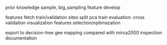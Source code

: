 prior knowledge
sample, big_sampling
feature develop

features fetch
train/validation sites split
pca
train
evaluation: cross validation
visualization
features selection/optimazation

export to decision-tree
gee mapping
compared with mirca2000
inspection
documentation